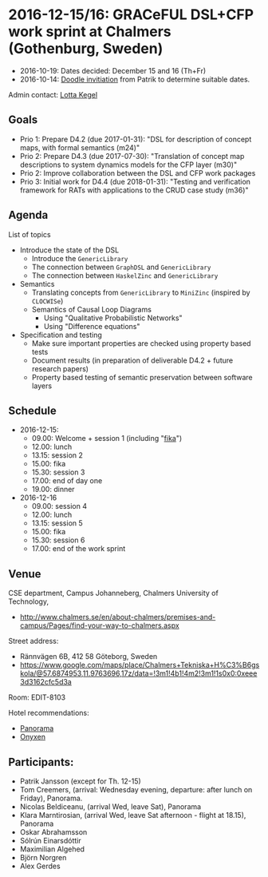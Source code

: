 # 2016-12-15/16: GRACeFUL DSL+CFP work sprint at Chalmers (Gothenburg, Sweden)

* 2016-10-19: Dates decided: December 15 and 16 (Th+Fr)
* 2016-10-14: [Doodle invitiation](https://doodle.com/poll/67vdzvgim6rkyun2) from Patrik to determine suitable dates.

Admin contact: [Lotta Kegel](https://www.chalmers.se/en/Staff/Pages/kegel.aspx)

## Goals

* Prio 1: Prepare D4.2 (due 2017-01-31): "DSL for description of concept maps, with formal semantics (m24)"
* Prio 2: Prepare D4.3 (due 2017-07-30): "Translation of concept map descriptions to system dynamics models for the CFP layer (m30)"
* Prio 2: Improve collaboration between the DSL and CFP work packages
* Prio 3: Initial work for D4.4 (due 2018-01-31): "Testing and verification framework for RATs with applications to the CRUD case study (m36)"

## Agenda

List of topics
* Introduce the state of the DSL
    * Introduce the `GenericLibrary`
    * The connection between `GraphDSL` and `GenericLibrary`
    * The connection between `HaskelZinc` and `GenericLibrary`
* Semantics
    * Translating concepts from `GenericLibrary` to `MiniZinc` (inspired by `CLOCWISe`)
    * Semantics of Causal Loop Diagrams
      * Using "Qualitative Probabilistic Networks"
      * Using "Difference equations"
* Specification and testing
    * Make sure important properties are checked using property based tests
    * Document results (in preparation of deliverable D4.2 + future research papers)
    * Property based testing of semantic preservation between software layers

## Schedule

* 2016-12-15:
    * 09.00: Welcome + session 1 (including "[fika](https://en.wikipedia.org/wiki/Fika_(Sweden))")
    * 12.00: lunch
    * 13.15: session 2
    * 15.00: fika
    * 15.30: session 3
    * 17.00: end of day one
    * 19.00: dinner
* 2016-12-16
    * 09.00: session 4
    * 12.00: lunch
    * 13.15: session 5
    * 15.00: fika
    * 15.30: session 6
    * 17.00: end of the work sprint

## Venue

CSE department,
Campus Johanneberg,
Chalmers University of Technology,
* http://www.chalmers.se/en/about-chalmers/premises-and-campus/Pages/find-your-way-to-chalmers.aspx

Street address:
* Rännvägen 6B, 412 58 Göteborg, Sweden
* https://www.google.com/maps/place/Chalmers+Tekniska+H%C3%B6gskola/@57.6874953,11.9763696,17z/data=!3m1!4b1!4m2!3m1!1s0x0:0xeee3d3162cfc5d3a

Room: EDIT-8103

Hotel recommendations:
* [Panorama](https://www.nordicchoicehotels.com/quality/quality-hotel-panorama1/)
* [Onyxen](http://www.hotellonyxen.se/en/)

## Participants:

* Patrik Jansson (except for Th. 12-15)
* Tom Creemers, (arrival: Wednesday evening, departure: after lunch on Friday), Panorama.
* Nicolas Beldiceanu, (arrival Wed, leave Sat), Panorama
* Klara Marntirosian, (arrival Wed, leave Sat afternoon - flight at 18.15), Panorama
* Oskar Abrahamsson
* Sólrún Einarsdóttir
* Maximilian Algehed
* Björn Norgren
* Alex Gerdes
